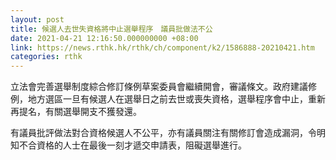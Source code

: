```yaml
---
layout: post
title: 候選人去世失資格將中止選舉程序　議員批做法不公
date: 2021-04-21 12:16:50.000000000 +08:00
link: https://news.rthk.hk/rthk/ch/component/k2/1586888-20210421.htm
categories: rthk
---
```


立法會完善選舉制度綜合修訂條例草案委員會繼續開會，審議條文。政府建議修例，地方選區一旦有候選人在選舉日之前去世或喪失資格，選舉程序會中止，重新再提名，有關選舉開支不獲發還。

有議員批評做法對合資格候選人不公平，亦有議員關注有關修訂會造成漏洞，令明知不合資格的人士在最後一刻才遞交申請表，阻礙選舉進行。
